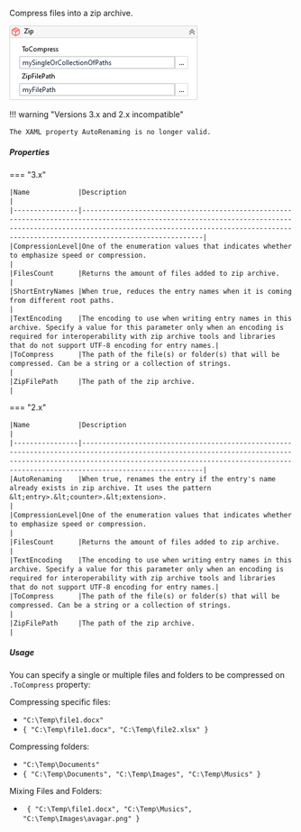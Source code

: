 Compress files into a zip archive.

![](../img/activities/Zip.png)

!!! warning "Versions 3.x and 2.x incompatible"
   
    The XAML property AutoRenaming is no longer valid.

##### Properties

=== "3.x"

    |Name            |Description                                                                                                                                                                                                                                     |
    |----------------|------------------------------------------------------------------------------------------------------------------------------------------------------------------------------------------------------------------------------------------------|
    |CompressionLevel|One of the enumeration values that indicates whether to emphasize speed or compression.                                                                                                                                                         |
    |FilesCount      |Returns the amount of files added to zip archive.                                                                                                                                                                                               |
    |ShortEntryNames |When true, reduces the entry names when it is coming from different root paths.                                                                                                                                                                 |
    |TextEncoding    |The encoding to use when writing entry names in this archive. Specify a value for this parameter only when an encoding is required for interoperability with zip archive tools and libraries that do not support UTF-8 encoding for entry names.|
    |ToCompress      |The path of the file(s) or folder(s) that will be compressed. Can be a string or a collection of strings.                                                                                                                                       |
    |ZipFilePath     |The path of the zip archive.                                                                                                                                                                                                                    |


=== "2.x"

    |Name            |Description                                                                                                                                                                                                                                     |
    |----------------|------------------------------------------------------------------------------------------------------------------------------------------------------------------------------------------------------------------------------------------------|
    |AutoRenaming    |When true, renames the entry if the entry's name already exists in zip archive. It uses the pattern &lt;entry>.&lt;counter>.&lt;extension>.                                                                                                     |
    |CompressionLevel|One of the enumeration values that indicates whether to emphasize speed or compression.                                                                                                                                                         |
    |FilesCount      |Returns the amount of files added to zip archive.                                                                                                                                                                                               |
    |TextEncoding    |The encoding to use when writing entry names in this archive. Specify a value for this parameter only when an encoding is required for interoperability with zip archive tools and libraries that do not support UTF-8 encoding for entry names.|
    |ToCompress      |The path of the file(s) or folder(s) that will be compressed. Can be a string or a collection of strings.                                                                                                                                       |
    |ZipFilePath     |The path of the zip archive.                                                                                                                                                                                                                    |


##### Usage

You can specify a single or multiple files and folders to be compressed on `.ToCompress` property:

Compressing specific files:

- `"C:\Temp\file1.docx"`
- `{ "C:\Temp\file1.docx", "C:\Temp\file2.xlsx" }`

Compressing folders:

- `"C:\Temp\Documents"`
- `{ "C:\Temp\Documents", "C:\Temp\Images", "C:\Temp\Musics" }`

Mixing Files and Folders:

- ` { "C:\Temp\file1.docx", "C:\Temp\Musics", "C:\Temp\Images\avagar.png" }`
